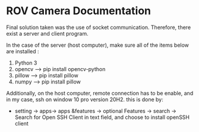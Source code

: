 # ROV Camera Documentation 

Final solution taken was the use of socket communication. Therefore, there exist a server and client program. 

In the case of the server (host computer), make sure all of the items below are installed :
  1. Python 3
  2. opencv --> pip install opencv-python
  3. pillow --> pip install pillow
  4. numpy --> pip install pillow
  
Additionally, on the host computer, remote connection has to be enable, and in my case, ssh on window 10 pro version 20H2. this is done by: 

  - setting -> apps-> apps &features -> optional Features -> search -> Search for Open SSH Client in text field, and choose to install         openSSH client
